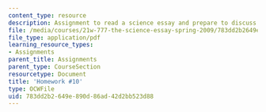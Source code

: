 ```yaml
---
content_type: resource
description: Assignment to read a science essay and prepare to discuss it in class.
file: /media/courses/21w-777-the-science-essay-spring-2009/783dd2b2649e890d86ad42d2bb523d88_MIT21W_777s09_assn08_hw10.pdf
file_type: application/pdf
learning_resource_types:
- Assignments
parent_title: Assignments
parent_type: CourseSection
resourcetype: Document
title: 'Homework #10'
type: OCWFile
uid: 783dd2b2-649e-890d-86ad-42d2bb523d88
---
```

